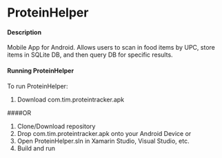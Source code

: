# ProteinHelper
#### Description
Mobile App for Android. Allows users to scan in food items by UPC, store items in SQLite DB, and then query DB for specific results.

#### Running ProteinHelper
To run ProteinHelper:
  1. Download com.tim.proteintracker.apk
  
  ####OR
  1. Clone/Download repository
  2. Drop com.tim.proteintracker.apk onto your Android Device
  or
  3. Open ProteinHelper.sln in Xamarin Studio, Visual Studio, etc.
  4. Build and run

